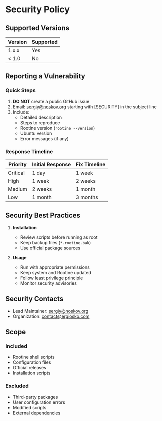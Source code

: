 # Security Policy

## Supported Versions

| Version | Supported |
| ------- | --------- |
| 1.x.x   | Yes       |
| < 1.0   | No        |

## Reporting a Vulnerability

### Quick Steps

1. **DO NOT** create a public GitHub issue
2. Email: sergiy@noskov.org starting with \[SECURITY\] in the subject line
3. Include:
    - Detailed description
    - Steps to reproduce
    - Rootine version (`rootine --version`)
    - Ubuntu version
    - Error messages (if any)

### Response Timeline

| Priority | Initial Response | Fix Timeline  |
|----------|------------------|---------------|
| Critical | 1 day            | 1 week        |
| High     | 1 week           | 2 weeks       |
| Medium   | 2 weeks          | 1 month       |
| Low      | 1 month          | 3 months      |

## Security Best Practices

1. **Installation**
    - Review scripts before running as root
    - Keep backup files (`*.rootine.bak`)
    - Use official package sources

2. **Usage**
    - Run with appropriate permissions
    - Keep system and Rootine updated
    - Follow least privilege principle
    - Monitor security advisories

## Security Contacts

- Lead Maintainer: sergiy@noskov.org
- Organization: contact@ergiosko.com

## Scope

### Included
- Rootine shell scripts
- Configuration files
- Official releases
- Installation scripts

### Excluded
- Third-party packages
- User configuration errors
- Modified scripts
- External dependencies
